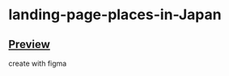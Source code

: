 # landing-page-places-in-Japan

## [Preview](https://onefun1.github.io/landing-page-places-in-japan/)

create with figma
